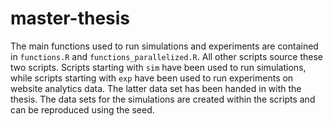 # master-thesis

The main functions used to run simulations and experiments are contained in `functions.R` and `functions_parallelized.R`. All other scripts source these two scripts. Scripts starting with `sim` have been used to run simulations, while scripts starting with `exp` have been used to run experiments on website analytics data. The latter data set has been handed in with the thesis. The data sets for the simulations are created within the scripts and can be reproduced using the seed.
